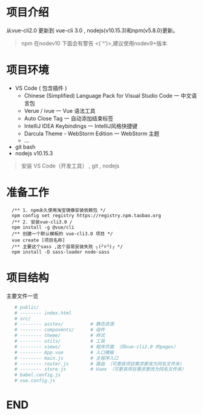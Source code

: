 # 项目介绍
从vue-cli2.0 更新到 vue-cli 3.0 , nodejs(v10.15.3)和npm(v5.8.0)更新。
> npm 在nodev10 下面会有警告 <(`^′)>,建议使用nodev9+版本  

# 项目环境
* VS Code ( 包含插件 )
    * Chinese (Simplified) Language Pack for Visual Studio Code  一 中文语言包 
    * Verue / ivue   一 Vue 语法工具
    * Auto Close Tag   一 自动添加结束标签
    * IntelliJ IDEA Keybindings 一 IntelliJ风格快捷键 
    * Darcula Theme - WebStorm Edition  一 WebStorm 主题
    * ...
* git bash
* nodejs v10.15.3
> 安装 VS Code（开发工具） , git , nodejs

# 准备工作
```
  /** 1. npm永久使用淘宝镜像安装依赖包 */
  npm config set registry https://registry.npm.taobao.org  
  /** 2. 安装vue-cli3.0 /
  npm install -g @vue/cli
  /** 创建一个默认模板的 vue-cli3.0 项目 */
  vue create [项目名称]
  /** 主要这个sass ,这个容易安装失败 ╮(╯▽╰)╭ */
  npm install -D sass-loader node-sass
```
# 项目结构
主要文件一览
```bash
   # public/
   # -------- index.html
   # src/
   # -------- asstes/          # 静态资源
   # -------- components/      # 组件
   # -------- theme/           # 样式
   # -------- utils/           # 工具
   # -------- views/           # 程序页面 （同vue-cli2.0 的pages）
   # -------- App.vue          # 入口模板
   # -------- main.js          # 主程序入口
   # -------- router.js        # 路由 （可更具项目需求更改为同名文件夹）
   # -------- store.js         # Vuex （可更具项目需求更改为同名文件夹）
   # babel.config.js
   # vue.config.js
```

# END
